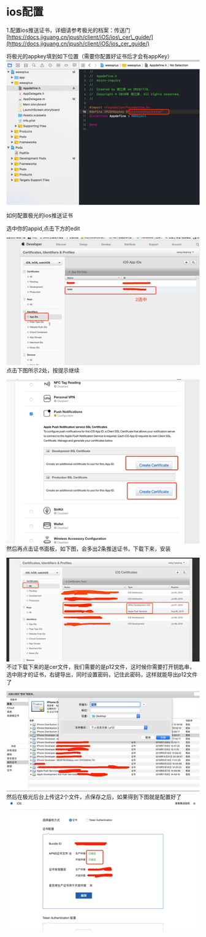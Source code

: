 # ios配置

1.配置ios推送证书，详细请参考极光的档案：传送门[https://docs.jiguang.cn/jpush/client/iOS/ios\_cer\_guide/](https://docs.jiguang.cn/jpush/client/iOS/ios_cer_guide/)

将极光的appkey填到如下位置（需要你配置好证书后才会有appKey）![](/assets/1790357F-CF01-41FA-8F29-30C5D6AD68E8.png)

如何配置极光的ios推送证书

选中你的appid,点击下方的edit

![](/assets/A8E5A0E1-C717-4E4A-AEA6-31149E748494.png)点击下图所示2处，按提示继续

![](/assets/B62A446F-B88B-43FF-A344-6B62168A2429.png)然后再点击证书面板，如下图，会多出2条推送证书，下载下来，安装

![](/assets/F791FA01-86C7-4530-9997-528886CB35DF.png)不过下载下来的是cer文件，我们需要的是p12文件，这时候你需要打开钥匙串，选中刚才的证书，右键导出，同时设置密码，记住此密码，这样就能导出p12文件了

![](/assets/C2DF2BFE-3D91-4A43-8225-579B0AE2F407.png)然后在极光后台上传这2个文件，点保存之后，如果得到下图就是配置好了![](/assets/0B9F10BB-A083-4722-8CA2-8694F7E3C608.png)

